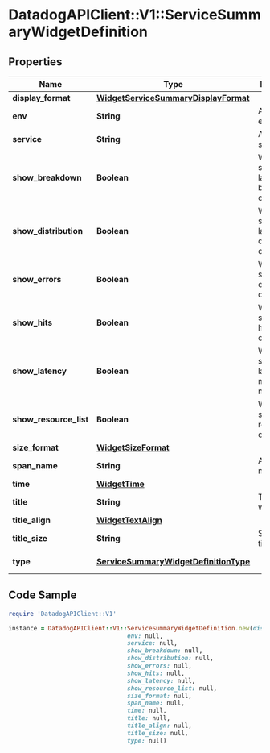 # DatadogAPIClient::V1::ServiceSummaryWidgetDefinition

## Properties

Name | Type | Description | Notes
------------ | ------------- | ------------- | -------------
**display_format** | [**WidgetServiceSummaryDisplayFormat**](WidgetServiceSummaryDisplayFormat.md) |  | [optional] 
**env** | **String** | APM environment. | 
**service** | **String** | APM service. | 
**show_breakdown** | **Boolean** | Whether to show the latency breakdown or not. | [optional] 
**show_distribution** | **Boolean** | Whether to show the latency distribution or not. | [optional] 
**show_errors** | **Boolean** | Whether to show the error metrics or not. | [optional] 
**show_hits** | **Boolean** | Whether to show the hits metrics or not. | [optional] 
**show_latency** | **Boolean** | Whether to show the latency metrics or not. | [optional] 
**show_resource_list** | **Boolean** | Whether to show the resource list or not. | [optional] 
**size_format** | [**WidgetSizeFormat**](WidgetSizeFormat.md) |  | [optional] 
**span_name** | **String** | APM span name. | 
**time** | [**WidgetTime**](WidgetTime.md) |  | [optional] 
**title** | **String** | Title of the widget. | [optional] 
**title_align** | [**WidgetTextAlign**](WidgetTextAlign.md) |  | [optional] 
**title_size** | **String** | Size of the title. | [optional] 
**type** | [**ServiceSummaryWidgetDefinitionType**](ServiceSummaryWidgetDefinitionType.md) |  | [default to &#39;trace_service&#39;]

## Code Sample

```ruby
require 'DatadogAPIClient::V1'

instance = DatadogAPIClient::V1::ServiceSummaryWidgetDefinition.new(display_format: null,
                                 env: null,
                                 service: null,
                                 show_breakdown: null,
                                 show_distribution: null,
                                 show_errors: null,
                                 show_hits: null,
                                 show_latency: null,
                                 show_resource_list: null,
                                 size_format: null,
                                 span_name: null,
                                 time: null,
                                 title: null,
                                 title_align: null,
                                 title_size: null,
                                 type: null)
```


